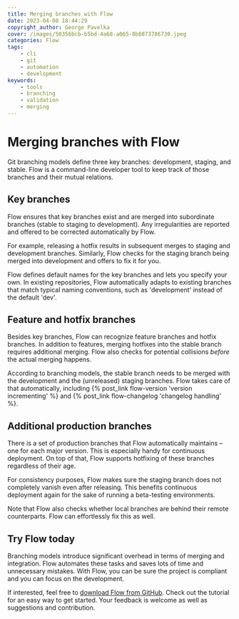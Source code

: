 ```yaml
---
title: Merging branches with Flow
date: 2023-04-08 18:44:29
copyright_author: George Pavelka
cover: /images/50356bcb-b5bd-4a68-a065-8b8873786730.jpeg
categories: Flow
tags:
    - cli
    - git
    - automation
    - development
keywords:
    - tools
    - branching
    - validation
    - merging
---
```


# Merging branches with Flow

Git branching models define three key branches: development, staging, and stable. Flow is a command-line developer tool to keep track of those branches and their mutual relations.

## Key branches

Flow ensures that key branches exist and are merged into subordinate branches (stable to staging to development). Any irregularities are reported and offered to be corrected automatically by Flow.

For example, releasing a hotfix results in subsequent merges to staging and development branches. Similarly, Flow checks for the staging branch being merged into development and offers to fix it for you.

Flow defines default names for the key branches and lets you specify your own. In existing repositories, Flow automatically adapts to existing branches that match typical naming conventions, such as 'development' instead of the default 'dev'.

## Feature and hotfix branches

Besides key branches, Flow can recognize feature branches and hotfix branches. In addition to features, merging hotfixes into the stable branch requires additional merging. Flow also checks for potential collisions *before* the actual merging happens.

According to branching models, the stable branch needs to be merged with the development and the (unreleased) staging branches. Flow takes care of that automatically, including {% post_link flow-version 'version incrementing' %} and {% post_link flow-changelog 'changelog handling' %}.

## Additional production branches

There is a set of production branches that Flow automatically maintains – one for each major version. This is especially handy for continuous deployment. On top of that, Flow supports hotfixing of these branches regardless of their age.

For consistency purposes, Flow makes sure the staging branch does not completely vanish even after releasing. This benefits continuous deployment again for the sake of running a beta-testing environments.

Note that Flow also checks whether local branches are behind their remote counterparts. Flow can effortlessly fix this as well.

## Try Flow today

Branching models introduce significant overhead in terms of merging and integration. Flow automates these tasks and saves lots of time and unnecessary mistakes. With Flow, you can be sure the project is compliant and you can focus on the development.

If interested, feel free to [download Flow from GitHub](https://github.com/internetguru/flow). Check out the tutorial for an easy way to get started. Your feedback is welcome as well as suggestions and contribution.

